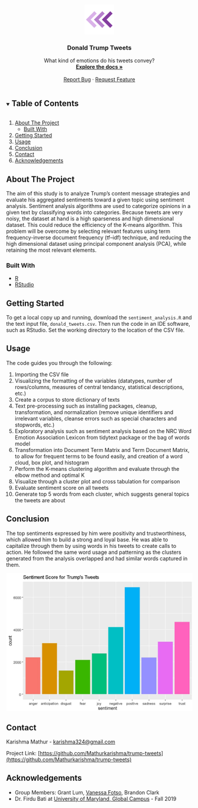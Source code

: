 <!-- PROJECT LOGO -->
<p align="center">
    <img src="images/logo.png" alt="Logo" width="80" height="80">
  </a>

  <h3 align="center">Donald Trump Tweets</h3>

  <p align="center">
    What kind of emotions do his tweets convey?
    <br />
    <a href="https://github.com/Mathurkarishma/trump-tweets"><strong>Explore the docs »</strong></a>
    <br />
    <br />
    <a href="https://github.com/Mathurkarishma/trump-tweets/issues">Report Bug</a>
    ·
    <a href="https://github.com/Mathurkarishma/trump-tweets/issues">Request Feature</a>
  </p>
</p>



<!-- TABLE OF CONTENTS -->
<details open="open">
  <summary><h2 style="display: inline-block">Table of Contents</h2></summary>
  <ol>
    <li>
      <a href="#about-the-project">About The Project</a>
      <ul>
        <li><a href="#built-with">Built With</a></li>
      </ul>
    </li>
    <li>
      <a href="#getting-started">Getting Started</a>
    </li>
    <li><a href="#usage">Usage</a></li>
    <li><a href="#conclusion">Conclusion</a></li>
    <li><a href="#contact">Contact</a></li>
    <li><a href="#acknowledgements">Acknowledgements</a></li>
  </ol>
</details>



<!-- ABOUT THE PROJECT -->
## About The Project

The aim of this study is to analyze Trump’s content message strategies and evaluate his aggregated sentiments toward a given topic using sentiment analysis.  Sentiment analysis algorithms are used to categorize opinions in a given text by classifying words into categories. Because tweets are very noisy, the dataset at hand is a high sparseness and high dimensional dataset.  This could reduce the efficiency of the K-means algorithm.  This problem will be overcome by selecting relevant features using term frequency-inverse document frequency (tf–idf) technique, and reducing the high dimensional dataset using principal component analysis (PCA), while retaining the most relevant elements.

### Built With

* [R](https://cran.r-project.org/)
* [RStudio](https://rstudio.com/)


<!-- GETTING STARTED -->
## Getting Started

To get a local copy up and running, download the `sentiment_analysis.R` and the text input file, `donald_tweets.csv`. Then run the code in an IDE software, such as RStudio.  Set the working directory to the location of the CSV file.

<!-- USAGE EXAMPLES -->
## Usage

The code guides you through the following:

1. Importing the CSV file
2. Visualizing the formatting of the variables (datatypes, number of rows/columns, measures of central tendancy, statistical descriptions, etc.)
3. Create a corpus to store dictionary of texts
4. Text pre-processing such as installing packages, cleanup, transformation, and normalization (remove unique identifiers and irrelevant variables, cleanse errors such as special characters and stopwords, etc.)
5. Exploratory analysis such as sentiment analysis based on the NRC Word Emotion Association Lexicon from tidytext package or the bag of words model
6. Transformation into Document Term Matrix and Term Document Matrix, to allow for frequent terms to be found easily, and creation of a word cloud, box plot, and histogram
7. Perform the K-means clustering algorithm and evaluate through the elbow method and optimal K
8. Visualize through a cluster plot and cross tabulation for comparison
9. Evaluate sentiment score on all tweets
10. Generate top 5 words from each cluster, which suggests general topics the tweets are about

<!-- CONCLUSION -->
## Conclusion

The top sentiments expressed by him were positivity and trustworthiness, which allowed him to build a strong and loyal base.  He was able to capitalize through them by using words in his tweets to create calls to action.  He followed the same word usage and patterning as the clusters generated from the analysis overlapped and had similar words captured in them.

<img src="images/sentiment.JPG" alt="sentiment">

<!-- CONTACT -->
## Contact

Karishma Mathur - karishma324@gmail.com

Project Link: [https://github.com/Mathurkarishma/trump-tweets](https://github.com/Mathurkarishma/trump-tweets)



<!-- ACKNOWLEDGEMENTS -->
## Acknowledgements

* Group Members:  Grant Lum, [Vanessa Fotso](https://github.com/vanessuniq), Brandon Clark </br>
* Dr. Firdu Bati at [University of Maryland, Global Campus](https://www.umgc.edu/) - Fall 2019 </br >
